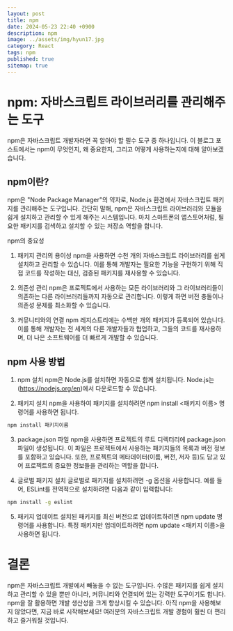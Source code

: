 ```yaml
---
layout: post
title: npm
date: 2024-05-23 22:40 +0900
description: npm
image: ../assets/img/hyun17.jpg
category: React
tags: npm
published: true
sitemap: true
---
```


# npm: 자바스크립트 라이브러리를 관리해주는 도구
npm은 자바스크립트 개발자라면 꼭 알아야 할 필수 도구 중 하나입니다. 이 블로그 포스트에서는 npm이 무엇인지, 왜 중요한지, 그리고 어떻게 사용하는지에 대해 알아보겠습니다.

## npm이란?
npm은 "Node Package Manager"의 약자로, Node.js 환경에서 자바스크립트 패키지를 관리해주는 도구입니다. 간단히 말해, npm은 자바스크립트 라이브러리와 모듈을 쉽게 설치하고 관리할 수 있게 해주는 시스템입니다. 마치 스마트폰의 앱스토어처럼, 필요한 패키지를 검색하고 설치할 수 있는 저장소 역할을 합니다.

npm의 중요성
1. 패키지 관리의 용이성
npm을 사용하면 수천 개의 자바스크립트 라이브러리를 쉽게 설치하고 관리할 수 있습니다. 이를 통해 개발자는 필요한 기능을 구현하기 위해 직접 코드를 작성하는 대신, 검증된 패키지를 재사용할 수 있습니다.

2. 의존성 관리
npm은 프로젝트에서 사용하는 모든 라이브러리와 그 라이브러리들이 의존하는 다른 라이브러리들까지 자동으로 관리합니다. 이렇게 하면 버전 충돌이나 의존성 문제를 최소화할 수 있습니다.

3. 커뮤니티와의 연결
npm 레지스트리에는 수백만 개의 패키지가 등록되어 있습니다. 이를 통해 개발자는 전 세계의 다른 개발자들과 협업하고, 그들의 코드를 재사용하며, 더 나은 소프트웨어를 더 빠르게 개발할 수 있습니다.

## npm 사용 방법
1. npm 설치
npm은 Node.js를 설치하면 자동으로 함께 설치됩니다. Node.js는(https://nodejs.org/en)에서 다운로드할 수 있습니다.

2. 패키지 설치
npm을 사용하여 패키지를 설치하려면 npm install <패키지 이름> 명령어를 사용하면 됩니다.
````bash
npm install 패키지이름 
````

3. package.json 파일
npm을 사용하면 프로젝트의 루트 디렉터리에 package.json 파일이 생성됩니다. 이 파일은 프로젝트에서 사용하는 패키지들의 목록과 버전 정보를 포함하고 있습니다. 또한, 프로젝트의 메타데이터(이름, 버전, 저자 등)도 담고 있어 프로젝트의 중요한 정보들을 관리하는 역할을 합니다.

4. 글로벌 패키지 설치
글로벌로 패키지를 설치하려면 -g 옵션을 사용합니다. 예를 들어, ESLint를 전역적으로 설치하려면 다음과 같이 입력합니다:

````bash
npm install -g eslint
````

5. 패키지 업데이트
설치된 패키지를 최신 버전으로 업데이트하려면 npm update 명령어를 사용합니다. 특정 패키지만 업데이트하려면 npm update <패키지 이름>을 사용하면 됩니다.

# 결론
npm은 자바스크립트 개발에서 빼놓을 수 없는 도구입니다. 수많은 패키지를 쉽게 설치하고 관리할 수 있을 뿐만 아니라, 커뮤니티와 연결되어 있는 강력한 도구이기도 합니다. npm을 잘 활용하면 개발 생산성을 크게 향상시킬 수 있습니다. 아직 npm을 사용해보지 않았다면, 지금 바로 시작해보세요! 여러분의 자바스크립트 개발 경험이 훨씬 더 편리하고 즐거워질 것입니다.



